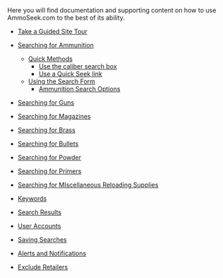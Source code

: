 <!-- TITLE: AmmoSeek -->
<!-- SUBTITLE: Welcome the AmmoSeek.com documentation -->

Here you will find documentation and supporting content on how to use AmmoSeek.com to the best of its ability.

- [Take a Guided Site Tour](site-tour)

- [Searching for Ammunition](searching-ammunition)
    - [Quick Methods](searching-ammunition#quick-methods)
        - [Use the caliber search box](searching-ammunition#use-the-caliber-search-box)
        - [Use a Quick Seek link](searching-ammunition#use-a-quick-seek-link)
    - [Using the Search Form](searching-ammunition#use-the-search-form)
        - [Ammunition Search Options](searching-ammunition#ammo-search-options)
- [Searching for Guns](searching-guns)
- [Searching for Magazines](searching-magazines)
- [Searching for Brass](searching-brass)
- [Searching for Bullets](searching-bullets)
- [Searching for Powder](searching-powder)
- [Searching for Primers](searching-primers)
-  [Searching for MIscellaneous Reloading Supplies](searching-misc-reloading)
- [Keywords](keywords)
- [Search Results](search-results)
- [User Accounts](user-accounts)
- [Saving Searches](saving-searches)
- [Alerts and Notifications](alerts)
- [Exclude Retailers](exclude-retailers)